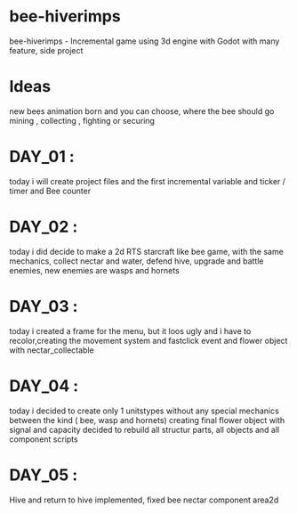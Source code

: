 # bee-hiverimps
bee-hiverimps - Incremental game using 3d engine with Godot with many feature, side project
# Ideas
new bees animation born and you can choose, where the bee should go mining , collecting , fighting or securing
# DAY_01 :
today i will create project files and the first incremental variable and ticker / timer and Bee counter
# DAY_02 : 
today i did decide to make a 2d RTS starcraft like bee game, with the same mechanics, collect nectar and water, defend hive, upgrade and battle enemies, new enemies are wasps and hornets
# DAY_03 :
today i created a frame for the menu, but it loos ugly and i have to recolor,creating the movement system
and fastclick event and flower object with nectar_collectable
# DAY_04 : 
today i decided to create only 1 unitstypes without any special mechanics between the kind ( bee, wasp and hornets)
creating final flower object with signal and capacity
decided to rebuild all structur parts, all objects and all component scripts
# DAY_05 : 
Hive and return to hive implemented, fixed bee nectar component area2d